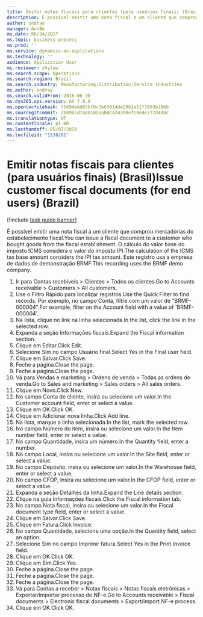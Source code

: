 ```yaml
---
title: Emitir notas fiscais para clientes (para usuários finais) (Brasil)
description: É possível emitir uma nota fiscal a um cliente que comprou mercadorias do estabelecimento fiscal.
author: sndray
manager: AnnBe
ms.date: 06/24/2017
ms.topic: business-process
ms.prod: ''
ms.service: dynamics-ax-applications
ms.technology: ''
audience: Application User
ms.reviewer: shylaw
ms.search.scope: Operations
ms.search.region: Brazil
ms.search.industry: Manufacturing;Distribution;Service industries
ms.author: sndray
ms.search.validFrom: 2016-06-30
ms.dyn365.ops.version: AX 7.0.0
ms.openlocfilehash: 75694ebd85bf8c3e63814de29b2e11f7803b286b
ms.sourcegitcommit: 2b890cd7a801055ab0ca24398efc8e4e777d4d8c
ms.translationtype: HT
ms.contentlocale: pt-BR
ms.lasthandoff: 05/07/2019
ms.locfileid: "1538281"
---
```

# <a name="issue-customer-fiscal-documents-for-end-users-brazil"></a><span data-ttu-id="8eaff-103">Emitir notas fiscais para clientes (para usuários finais) (Brasil)</span><span class="sxs-lookup"><span data-stu-id="8eaff-103">Issue customer fiscal documents (for end users) (Brazil)</span></span>

[!include [task guide banner](../../includes/task-guide-banner.md)]

<span data-ttu-id="8eaff-104">É possível emitir uma nota fiscal a um cliente que comprou mercadorias do estabelecimento fiscal.</span><span class="sxs-lookup"><span data-stu-id="8eaff-104">You can issue a fiscal document to a customer who bought goods from the fiscal establishment.</span></span> <span data-ttu-id="8eaff-105">O cálculo do valor base do imposto ICMS considera o valor do imposto IPI.</span><span class="sxs-lookup"><span data-stu-id="8eaff-105">The calculation of the ICMS tax base amount considers the IPI tax amount.</span></span> <span data-ttu-id="8eaff-106">Este registro usa a empresa de dados de demonstração BRMF.</span><span class="sxs-lookup"><span data-stu-id="8eaff-106">This recording uses the BRMF demo company.</span></span>

1. <span data-ttu-id="8eaff-107">Ir para Contas recebíveis > Clientes > Todos os clientes.</span><span class="sxs-lookup"><span data-stu-id="8eaff-107">Go to Accounts receivable > Customers > All customers.</span></span>
2. <span data-ttu-id="8eaff-108">Use o Filtro Rápido para localizar registros.</span><span class="sxs-lookup"><span data-stu-id="8eaff-108">Use the Quick Filter to find records.</span></span> <span data-ttu-id="8eaff-109">Por exemplo, no campo Conta, filtre com um valor de "BRMF-000004".</span><span class="sxs-lookup"><span data-stu-id="8eaff-109">For example, filter on the Account field with a value of 'BRMF-000004'.</span></span>
3. <span data-ttu-id="8eaff-110">Na lista, clique no link na linha selecionada.</span><span class="sxs-lookup"><span data-stu-id="8eaff-110">In the list, click the link in the selected row.</span></span>
4. <span data-ttu-id="8eaff-111">Expanda a seção Informações fiscais.</span><span class="sxs-lookup"><span data-stu-id="8eaff-111">Expand the Fiscal information section.</span></span>
5. <span data-ttu-id="8eaff-112">Clique em Editar.</span><span class="sxs-lookup"><span data-stu-id="8eaff-112">Click Edit.</span></span>
6. <span data-ttu-id="8eaff-113">Selecione Sim no campo Usuário final.</span><span class="sxs-lookup"><span data-stu-id="8eaff-113">Select Yes in the Final user field.</span></span>
7. <span data-ttu-id="8eaff-114">Clique em Salvar.</span><span class="sxs-lookup"><span data-stu-id="8eaff-114">Click Save.</span></span>
8. <span data-ttu-id="8eaff-115">Feche a página.</span><span class="sxs-lookup"><span data-stu-id="8eaff-115">Close the page.</span></span>
9. <span data-ttu-id="8eaff-116">Feche a página.</span><span class="sxs-lookup"><span data-stu-id="8eaff-116">Close the page.</span></span>
10. <span data-ttu-id="8eaff-117">Vá para Vendas e marketing > Ordens de venda > Todas as ordens de venda.</span><span class="sxs-lookup"><span data-stu-id="8eaff-117">Go to Sales and marketing > Sales orders > All sales orders.</span></span>
11. <span data-ttu-id="8eaff-118">Clique em Novo.</span><span class="sxs-lookup"><span data-stu-id="8eaff-118">Click New.</span></span>
12. <span data-ttu-id="8eaff-119">No campo Conta de cliente, insira ou selecione um valor.</span><span class="sxs-lookup"><span data-stu-id="8eaff-119">In the Customer account field, enter or select a value.</span></span>
13. <span data-ttu-id="8eaff-120">Clique em OK.</span><span class="sxs-lookup"><span data-stu-id="8eaff-120">Click OK.</span></span>
14. <span data-ttu-id="8eaff-121">Clique em Adicionar nova linha.</span><span class="sxs-lookup"><span data-stu-id="8eaff-121">Click Add line.</span></span>
15. <span data-ttu-id="8eaff-122">Na lista, marque a linha selecionada.</span><span class="sxs-lookup"><span data-stu-id="8eaff-122">In the list, mark the selected row.</span></span>
16. <span data-ttu-id="8eaff-123">No campo Número do item, insira ou selecione um valor.</span><span class="sxs-lookup"><span data-stu-id="8eaff-123">In the Item number field, enter or select a value.</span></span>
17. <span data-ttu-id="8eaff-124">No campo Quantidade, insira um número.</span><span class="sxs-lookup"><span data-stu-id="8eaff-124">In the Quantity field, enter a number.</span></span>
18. <span data-ttu-id="8eaff-125">No campo Local, insira ou selecione um valor.</span><span class="sxs-lookup"><span data-stu-id="8eaff-125">In the Site field, enter or select a value.</span></span>
19. <span data-ttu-id="8eaff-126">No campo Depósito, insira ou selecione um valor.</span><span class="sxs-lookup"><span data-stu-id="8eaff-126">In the Warehouse field, enter or select a value.</span></span>
20. <span data-ttu-id="8eaff-127">No campo CFOP, insira ou selecione um valor.</span><span class="sxs-lookup"><span data-stu-id="8eaff-127">In the CFOP field, enter or select a value.</span></span>
21. <span data-ttu-id="8eaff-128">Expanda a seção Detalhes da linha.</span><span class="sxs-lookup"><span data-stu-id="8eaff-128">Expand the Line details section.</span></span>
22. <span data-ttu-id="8eaff-129">Clique na guia Informações fiscais.</span><span class="sxs-lookup"><span data-stu-id="8eaff-129">Click the Fiscal information tab.</span></span>
23. <span data-ttu-id="8eaff-130">No campo Nota fiscal, insira ou selecione um valor.</span><span class="sxs-lookup"><span data-stu-id="8eaff-130">In the Fiscal document type field, enter or select a value.</span></span>
24. <span data-ttu-id="8eaff-131">Clique em Salvar.</span><span class="sxs-lookup"><span data-stu-id="8eaff-131">Click Save.</span></span>
25. <span data-ttu-id="8eaff-132">Clique em Fatura.</span><span class="sxs-lookup"><span data-stu-id="8eaff-132">Click Invoice.</span></span>
26. <span data-ttu-id="8eaff-133">No campo Quantidade, selecione uma opção.</span><span class="sxs-lookup"><span data-stu-id="8eaff-133">In the Quantity field, select an option.</span></span>
27. <span data-ttu-id="8eaff-134">Selecione Sim no campo Imprimir fatura.</span><span class="sxs-lookup"><span data-stu-id="8eaff-134">Select Yes in the Print invoice field.</span></span>
28. <span data-ttu-id="8eaff-135">Clique em OK.</span><span class="sxs-lookup"><span data-stu-id="8eaff-135">Click OK.</span></span>
29. <span data-ttu-id="8eaff-136">Clique em Sim.</span><span class="sxs-lookup"><span data-stu-id="8eaff-136">Click Yes.</span></span>
30. <span data-ttu-id="8eaff-137">Feche a página.</span><span class="sxs-lookup"><span data-stu-id="8eaff-137">Close the page.</span></span>
31. <span data-ttu-id="8eaff-138">Feche a página.</span><span class="sxs-lookup"><span data-stu-id="8eaff-138">Close the page.</span></span>
32. <span data-ttu-id="8eaff-139">Feche a página.</span><span class="sxs-lookup"><span data-stu-id="8eaff-139">Close the page.</span></span>
33. <span data-ttu-id="8eaff-140">Vá para Contas a receber > Notas fiscais > Notas fiscais eletrônicas > Exportar/importar processo de NF-e.</span><span class="sxs-lookup"><span data-stu-id="8eaff-140">Go to Accounts receivable > Fiscal documents > Electronic fiscal documents > Export/import NF-e process.</span></span>
34. <span data-ttu-id="8eaff-141">Clique em OK.</span><span class="sxs-lookup"><span data-stu-id="8eaff-141">Click OK.</span></span>

